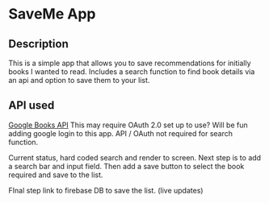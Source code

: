 # SaveMe App

## Description

This is a simple app that allows you to save recommendations for initially books I wanted to read. Includes a search function to find book details via an api and option to save them to your list.

## API used

[Google Books API](https://developers.google.com/books/docs/v1/using)
This may require OAuth 2.0 set up to use? Will be fun adding google login to this app.
API / OAuth not required for search function.

Current status, hard coded search and render to screen. Next step is to add a search bar and input field.
Then add a save button to select the book required and save to the list.

FInal step link to firebase DB to save the list. (live updates)
